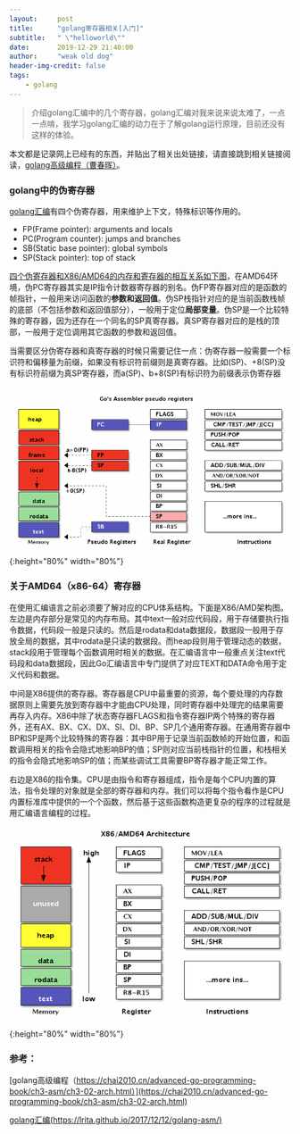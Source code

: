 ```yaml
---
layout:     post
title:      "golang寄存器相关[入门]"
subtitle:   " \"helloworld\""
date:       2019-12-29 21:40:00
author:     "weak old dog"
header-img-credit: false
tags:
    - golang
---
```


> 介绍golang汇编中的几个寄存器，golang汇编对我来说来说太难了，一点一点啃，我学习golang汇编的动力在于了解golang运行原理，目前还没有这样的体验。

本文都是记录网上已经有的东西，并贴出了相关出处链接，请直接跳到相关链接阅读，[golang高级编程（曹春晖）](https://chai2010.cn/advanced-go-programming-book/ch3-asm/ch3-02-arch.html)。

### golang中的伪寄存器
[golang汇编](https://lrita.github.io/2017/12/12/golang-asm/)有四个伪寄存器，用来维护上下文，特殊标识等作用的。
* FP(Frame pointer): arguments and locals
* PC(Program counter): jumps and branches
* SB(Static base pointer): global symbols
* SP(Stack pointer): top of stack

[四个伪寄存器和X86/AMD64的内存和寄存器的相互关系如下图](https://chai2010.cn/advanced-go-programming-book/ch3-asm/ch3-02-arch.html)，在AMD64环境，伪PC寄存器其实是IP指令计数器寄存器的别名。伪FP寄存器对应的是函数的帧指针，一般用来访问函数的**参数和返回值**。伪SP栈指针对应的是当前函数栈帧的底部（不包括参数和返回值部分），一般用于定位**局部变量**。伪SP是一个比较特殊的寄存器，因为还存在一个同名的SP真寄存器。真SP寄存器对应的是栈的顶部，一般用于定位调用其它函数的参数和返回值。

当需要区分伪寄存器和真寄存器的时候只需要记住一点：伪寄存器一般需要一个标识符和偏移量为前缀，如果没有标识符前缀则是真寄存器。比如(SP)、+8(SP)没有标识符前缀为真SP寄存器，而a(SP)、b+8(SP)有标识符为前缀表示伪寄存器

![java-javascript](/img/in-post/golang-register/gr.png){:height="80%" width="80%"}

### 关于AMD64（x86-64）寄存器
在使用汇编语言之前必须要了解对应的CPU体系结构。下面是X86/AMD架构图。
左边是内存部分是常见的内存布局。其中text一般对应代码段，用于存储要执行指令数据，代码段一般是只读的。然后是rodata和data数据段，数据段一般用于存放全局的数据，其中rodata是只读的数据段。而heap段则用于管理动态的数据，stack段用于管理每个函数调用时相关的数据。在汇编语言中一般重点关注text代码段和data数据段，因此Go汇编语言中专门提供了对应TEXT和DATA命令用于定义代码和数据。

中间是X86提供的寄存器。寄存器是CPU中最重要的资源，每个要处理的内存数据原则上需要先放到寄存器中才能由CPU处理，同时寄存器中处理完的结果需要再存入内存。X86中除了状态寄存器FLAGS和指令寄存器IP两个特殊的寄存器外，还有AX、BX、CX、DX、SI、DI、BP、SP几个通用寄存器。在通用寄存器中BP和SP是两个比较特殊的寄存器：其中BP用于记录当前函数帧的开始位置，和函数调用相关的指令会隐式地影响BP的值；SP则对应当前栈指针的位置，和栈相关的指令会隐式地影响SP的值；而某些调试工具需要BP寄存器才能正常工作。

右边是X86的指令集。CPU是由指令和寄存器组成，指令是每个CPU内置的算法，指令处理的对象就是全部的寄存器和内存。我们可以将每个指令看作是CPU内置标准库中提供的一个个函数，然后基于这些函数构造更复杂的程序的过程就是用汇编语言编程的过程。
![java-javascript](/img/in-post/golang-register/x86.png){:height="80%" width="80%"}

### 参考：
[golang高级编程（https://chai2010.cn/advanced-go-programming-book/ch3-asm/ch3-02-arch.html）](https://chai2010.cn/advanced-go-programming-book/ch3-asm/ch3-02-arch.html)

[golang汇编(https://lrita.github.io/2017/12/12/golang-asm/)](https://lrita.github.io/2017/12/12/golang-asm/)

